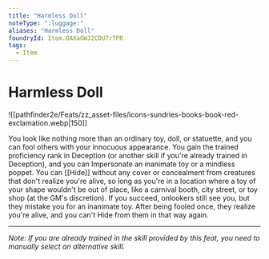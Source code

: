 ```yaml
---
title: "Harmless Doll"
noteType: ":luggage:"
aliases: "Harmless Doll"
foundryId: Item.OAXaGWJ2CDU7rTPR
tags:
  - Item
---
```


# Harmless Doll
![[pathfinder2e/Feats/zz_asset-files/icons-sundries-books-book-red-exclamation.webp|150]]

You look like nothing more than an ordinary toy, doll, or statuette, and you can fool others with your innocuous appearance. You gain the trained proficiency rank in Deception (or another skill if you're already trained in Deception), and you can Impersonate an inanimate toy or a mindless poppet. You can [[Hide]] without any cover or concealment from creatures that don't realize you're alive, so long as you're in a location where a toy of your shape wouldn't be out of place, like a carnival booth, city street, or toy shop (at the GM's discretion). If you succeed, onlookers still see you, but they mistake you for an inanimate toy. After being fooled once, they realize you're alive, and you can't Hide from them in that way again.

* * *

_Note: If you are already trained in the skill provided by this feat, you need to manually select an alternative skill._
